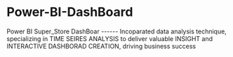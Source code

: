 # Power-BI-DashBoard

Power BI Super_Store DashBoar ------  Incoparated data analysis technique, specializing in TIME SEIRES ANALYSIS to  deliver valuable INSIGHT and INTERACTIVE DASHBORAD CREATION, driving business success
